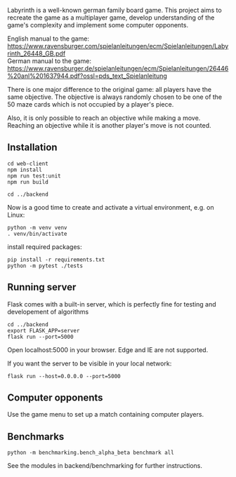 Labyrinth is a well-known german family board game. This project aims to recreate the game as a multiplayer game, develop understanding of the game's complexity and implement some computer opponents.

English manual to the game: https://www.ravensburger.com/spielanleitungen/ecm/Spielanleitungen/Labyrinth_26448_GB.pdf  
German manual to the game: https://www.ravensburger.de/spielanleitungen/ecm/Spielanleitungen/26446%20anl%201637944.pdf?ossl=pds_text_Spielanleitung

There is one major difference to the original game: all players have the same objective. 
The objective is always randomly chosen to be one of the 50 maze cards which is not occupied by a player's piece.

Also, it is only possible to reach an objective while making a move. Reaching an objective while it is another player's move is not counted.

## Installation
    cd web-client
    npm install
    npm run test:unit
    npm run build

    cd ../backend

Now is a good time to create and activate a virtual environment, e.g. on Linux:

    python -m venv venv
    . venv/bin/activate

install required packages:

    pip install -r requirements.txt
    python -m pytest ./tests

## Running server  
Flask comes with a built-in server, which is perfectly fine for testing and developement of algorithms

    cd ../backend
    export FLASK_APP=server
    flask run --port=5000

Open localhost:5000 in your browser. Edge and IE are not supported.

If you want the server to be visible in your local network:

    flask run --host=0.0.0.0 --port=5000

## Computer opponents
Use the game menu to set up a match containing computer players.

## Benchmarks
    python -m benchmarking.bench_alpha_beta benchmark all

See the modules in backend/benchmarking for further instructions.
